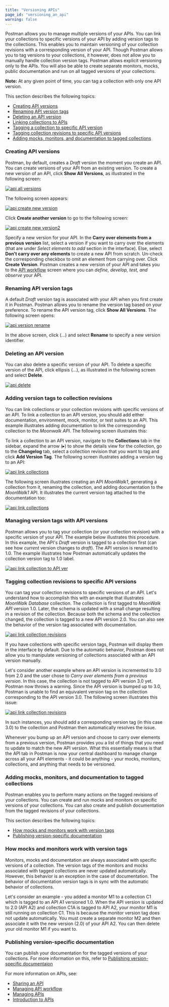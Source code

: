 ```yaml
---
title: "Versioning APIs"
page_id: "versioning_an_api"
warning: false
---
```


Postman allows you to manage multiple versions of your APIs. You can link your collections to specific versions of your API by adding version tags to the collections. This enables you to maintain versioning of your collection revisions with a corresponding version of your API. Though Postman allows you to tag versions to your collections, it however, does not allow you to manually handle collection version tags. Postman allows explicit versioning only to the APIs. You will also be able to create separate monitors, mocks, public documentation and run on all tagged versions of your collections. 

**Note:** At any given point of time, you can tag a collection with only one API version.      

This section describes the following topics:

* [Creating API versions](#creating-api-versions)
* [Renaming API version tags](#renaming-api-version-tags)
* [Deleting an API version](#deleting-an-api-version)
* [Linking collections to APIs](#linking-collections-to-apis)
* [Tagging a collection to specific API version](#tagging-a-collection-to-specific-API-version)
* [Tagging collection revisions to specific API versions](#tagging-collection-revisions-to-specific-API-versions)
* [Adding mocks, monitors, and documentation to tagged collections](#adding-mocks,-monitors,-and-documentation-to-tagged-collections)

### Creating API versions

Postman, by default, creates a *Draft* version the moment you create an API. You can create versions of your API from an existing version. To create a new version of an API, click **Show All Versions**, as illustrated in the following screen:

[![api all versions](https://s3.amazonaws.com/postman-static-getpostman-com/postman-docs/API-Create1-Showallversions1.png)](https://s3.amazonaws.com/postman-static-getpostman-com/postman-docs/API-Create1-Showallversions1.png)

The following screen appears:

[![api create new version](https://s3.amazonaws.com/postman-static-getpostman-com/postman-docs/API-Create1-NewVersion1.png)](https://s3.amazonaws.com/postman-static-getpostman-com/postman-docs/API-Create1-NewVersion1.png)

Click **Create another version** to go to the following screen:

[![api create new version2](https://s3.amazonaws.com/postman-static-getpostman-com/postman-docs/API-Create1-NewVersion2.png)](https://s3.amazonaws.com/postman-static-getpostman-com/postman-docs/API-Create1-NewVersion2.png)

Specify a new version for your API. In the **Carry over elements from a previous version** list, select a version if you want to carry over the elements (that are under *Select elements to add* section in the interface). Else, select **Don't carry over any elements** to create a new API from scratch. Un-check the corresponding checkbox to omit an element from carrying over. Click **Create Version**. Postman creates a new version of your API and takes you to the [API workflow]((/docs/v6/postman/working_with_apis/managing-api-workflow)) screen where you can *define, develop, test, and observe* your API. 

### Renaming API version tags

A default *Draft* version tag is associated with your API when you first create it in Postman. Postman allows you to rename the version tag based on your preference. To rename the API version tag, click **Show All Versions**. The following screen opens:

[![api version rename](https://s3.amazonaws.com/postman-static-getpostman-com/postman-docs/API-Version-Rename1.png)](https://s3.amazonaws.com/postman-static-getpostman-com/postman-docs/API-Version-Rename1.png)

In the above screen, click (...) and select **Rename** to specify a new version identifier. 

### Deleting an API version

You can also delete a specific version of your API. To delete a specific version of the API, click ellipsis (...), as illustrated in the following screen and select **Delete**. 

[![api delete](https://s3.amazonaws.com/postman-static-getpostman-com/postman-docs/API-Delete-Version1.png)](https://s3.amazonaws.com/postman-static-getpostman-com/postman-docs/API-Delete-Version1.png)


### Adding version tags to collection revisions

You can link collections or your collection revisions with specific versions of an API. To link a collection to an API version, you should add either documentation, environment, mock, monitor, or test suites to an API. This example illustrates adding documentation to link the corresponding collection to the *Moonwalk API*. The following screen illustrates this:





To link a collection to an API version, navigate to the **Collections** tab in the sidebar, expand the arrow (&#9656;) to show the details view for the collection, go to the **Changelog** tab, select a collection revision that you want to tag and click **Add Version Tag**. The following screen illustrates adding a version tag to an API:

[![api link collections](https://s3.amazonaws.com/postman-static-getpostman-com/postman-docs/API-Link-Collections1.gif)](https://s3.amazonaws.com/postman-static-getpostman-com/postman-docs/API-Link-Collections1.gif)

The following screen illustrates creating an API *MoonWalk1*, generating a collection from it, renaming the collection, and adding documentation to the *MoonWalk1* API. It illustrates the current version tag attached to the documentation too: 

[![api link collections](https://s3.amazonaws.com/postman-static-getpostman-com/postman-docs/API-Link-Collections2.gif)](https://s3.amazonaws.com/postman-static-getpostman-com/postman-docs/API-Link-Collections2.gif)

### Managing version tags with API versions

Postman allows you to tag your collection (or your collection revision) with a specific version of your API. The example below illustrates this procedure. In this example, the API's *Draft* version is tagged to a collection first (can see how *current* version changes to *draft*). The API version is renamed to 1.0. The example illustrates how Postman automatically updates the collection version tag to 1.0 label.  

[![api link collection to API ver](https://s3.amazonaws.com/postman-static-getpostman-com/postman-docs/API-Link-Collection-to-APIVersion1.gif)](https://s3.amazonaws.com/postman-static-getpostman-com/postman-docs/API-Link-Collection-to-APIVersion1.gif)


### Tagging collection revisions to specific API versions 

 You can tag your collection revisions to specific versions of an API. Let's understand how to accomplish this with an example that illustrates *MoonWalk Database* collection. The collection is first tagged to *MoonWalk API* version 1.0. Later, the schema is updated with a small change resulting in a revision of the collection. Because both the schema and the collection changed, the collection is tagged to a new API version 2.0. You can also see the behavior of the version tag associated with documentation. 

[![api link collection revisions](https://s3.amazonaws.com/postman-static-getpostman-com/postman-docs/API-Collection-Revs-to-APIVersion1.gif)](https://s3.amazonaws.com/postman-static-getpostman-com/postman-docs/API-Link-Collection-to-APIVersion1.gif)

If you have collections with specific version tags, Postman will display them in the interface by default. Due to the automatic behavior, Postman does not allow you to manipulate versioning of collections associated with an API version manually. 

Let's consider another example where an API version is incremented to 3.0 from 2.0 and the user chose to *Carry over elements from a previous version*. In this case, the collection is not tagged to API version 3.0 yet. Postman now throws a warning. Since the API version is bumped up to 3.0, Postman is unable to find an equivalent version tag on the collection corresponding to the API version 3.0. The following screen illustrates this issue:

[![api link collection revisions](https://s3.amazonaws.com/postman-static-getpostman-com/postman-docs/API-Version-Mismatch1.gif)](https://s3.amazonaws.com/postman-static-getpostman-com/postman-docs/API-Version-Mismatch1.gif)

In such instances, you should add a corresponding version tag (in this case 3.0) to the collection and Postman then automatically resolves the issue. 

Whenever you bump up an API version and choose to carry over elements from a previous version, Postman provides you a list of things that you need to update to match the new API version. What this essentially means is that the API tab in Postman is now your central dashboard to manage change across all your API elements - it could be anything -  your mocks, monitors, collections, and anything that needs to be versioned. 

### Adding mocks, monitors, and documentation to tagged collections

Postman enables you to perform many actions on the tagged revisions of your collections. You can create and run mocks and monitors on specific versions of your collections. You can also create and publish documentation from the tagged revisions of your collections. 

This section describes the following topics:

* [How mocks and monitors work with version tags](#how-mocks-and-monitors-work-with-version-tags)
* [Publishing version-specific documentation](#publishing-version-specific-documentation)

### How mocks and monitors work with version tags

Monitors, mocks and documentation are always associated with specific versions of a collection. The version tags of the monitors and mocks associated with tagged collections are never updated automatically. However, this behavior is an exception in the case of documentation. The behavior of documentation version tags is in sync with the automatic behavior of collections.

Let's consider an example - you added a monitor M1 to a collection C1 which is tagged to an API A1 versioned 1.0. When the API version is updated to 2.0 (API A2) and collection C1A is tagged to API A2, your monitor M1 is still running on collection C1. This is because the monitor version tag does not update automatically. You must create a separate monitor M2 and then associate it with the new version (2.0) of your API A2. You can then delete your old monitor M1 if you want to. 

### Publishing version-specific documentation

You can publish your documentation for the tagged versions of your collections. 
For more information on this, refer to [Publishing version-specific documentaion](/docs/v6/postman/api_documentation/publishing_public_docs)


For more information on APIs, see:

* [Sharing an API](/docs/v6/postman/working_with_apis/sharing_apis)
* [Managing API workflow](/docs/v6/postman/working_with_apis/managing-api-workflow)
* [Managing APIs](/docs/v6/postman/working_with_apis/managing-apis)
* [Introduction to APIs](/docs/v6/postman/working_with_apis/introduction-to-apis)





